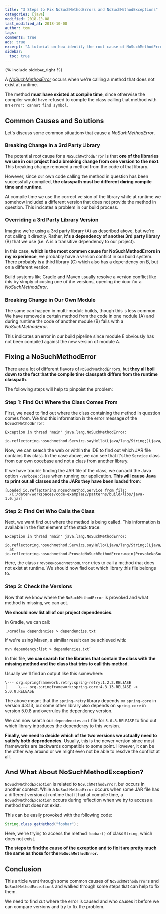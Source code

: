```yaml
---
title: "3 Steps to Fix NoSuchMethodErrors and NoSuchMethodExceptions"
categories: [java]
modified: 2018-10-08
last_modified_at: 2018-10-08
author: tom
tags: 
comments: true
ads: true
excerpt: "A tutorial on how identify the root cause of NoSuchMethodErrors and NoSuchMethodExceptions."
sidebar:
  toc: true
---
```


{% include sidebar_right %}

A [*NoSuchMethodError*](https://docs.oracle.com/en/java/javase/11/docs/api/java.base/java/lang/NoSuchMethodError.html) occurs
when we're calling a method that does not exist at runtime. 

The method **must have existed at compile time**, since otherwise the compiler would have refused
to compile the class calling that method with an `error: cannot find symbol`.


## Common Causes and Solutions
Let's discuss some common situations that cause a *NoSuchMethodError*.

### Breaking Change in a 3rd Party Library 

The potential root cause for a `NoSuchMethodError` is that **one of the libraries we use in our project
had a breaking change from one version to the next**. This breaking change removed a method from the
code of that library.

However, since our own code calling the method in question has been successfully compiled, 
**the classpath must be different during compile time and runtime**. 

At compile time we use the correct version of the library while at runtime we somehow included a different version 
that does not provide the method in question. This indicates a problem in our build process.

### Overriding a 3rd Party Library Version

Imagine we're using a 3rd party library (A) as described above, but we're not calling it directly. Rather, **it's a 
dependency of another 3rd party library** (B) that we use (i.e. A is a transitive dependency to our project).

In this case, **which is the most common cause for NoSuchMethodErrors in my experience**, we probably have a version conflict in our build system. There probably is a third library (C)
which also has a dependency on B, but on a different version. 

Build systems like Gradle and Maven usually
resolve a version conflict like this by simply choosing one of the versions, opening the door for a *NoSuchMethodError*.  

### Breaking Change in Our Own Module

The same can happen in multi-module builds, though this is less common. We have removed a certain method from the code
in one module (A) and during runtime the code of another module (B) fails with a *NoSuchMethodError*.

This indicates an error in our build pipeline since module B obviously has not been compiled against the new version
of module A.

## Fixing a NoSuchMethodError

There are a lot of different flavors of `NoSuchMethodError`s, but **they all boil down to the fact that
the compile time classpath differs from the runtime classpath**.

The following steps will help to pinpoint the problem:

### Step 1: Find Out Where the Class Comes From

First, we need to find out where the class containing the method in question comes from. We find this information
in the error message of the `NoSuchMethodError`:

```
Exception in thread "main" java.lang.NoSuchMethodError: 
  io.reflectoring.nosuchmethod.Service.sayHello(Ljava/lang/String;)Ljava/lang/String;
```

Now, we can search the web or within the IDE to find out which JAR file contains this class. In the case
above, we can see that it's the `Service` class from our own codebase and not a class from another library. 

If we have trouble finding the JAR file of the class, we can add the Java option `-verbose:class` when running
our application. **This will cause Java to print out all classes and the JARs they have been loaded from**:

```
[Loaded io.reflectoring.nosuchmethod.Service from file:
  /C:/daten/workspaces/code-examples2/patterns/build/libs/java-1.0.jar]

``` 

### Step 2: Find Out Who Calls the Class

Next, we want find out where the method is being called. This information is available in the first element of
the stack trace:

```
Exception in thread "main" java.lang.NoSuchMethodError: 
  io.reflectoring.nosuchmethod.Service.sayHello(Ljava/lang/String;)Ljava/lang/String;
  at io.reflectoring.nosuchmethod.ProvokeNoSuchMethodError.main(ProvokeNoSuchMethodError.java:7)
``` 

Here, the class `ProvokeNoSuchMethodError` tries to call a method that does not exist at runtime. We should now
find out which library this file belongs to. 

### Step 3: Check the Versions

Now that we know where the `NoSuchMethodError` is provoked and what method is missing, we can act.

**We should now list all of our project dependencies**. 

In Gradle, we can call:

```
./gradlew dependencies > dependencies.txt
```

If we're using Maven, a similiar result can be achieved with: 

``` 
mvn dependency:list > dependencies.txt`
```

In this file, **we can search for the libraries that contain the class with the missing method and the class
that tries to call this method**.

Usually we'll find an output like this somewhere:

```
\--- org.springframework.retry:spring-retry:1.2.2.RELEASE
|     \--- org.springframework:spring-core:4.3.13.RELEASE -> 5.0.8.RELEASE
``` 

The above means that the `spring-retry` library depends on `spring-core` in version 4.3.13, but some other
library also depends on `spring-core` in version 5.0.8 and overrules the dependency version. 

We can now search our `dependencies.txt` file for `5.0.8.RELEASE` to find out which library introduces the 
dependency to this version. 

**Finally, we need to decide which of the two versions we actually need to satisfy both dependencies**. Usually, this is
the newer version since most frameworks are backwards compatible to some point. However, it can be the other way
around or we might even not be able to resolve the conflict at all.
  
## And What About NoSuchMethodException?

`NoSuchMethodException` is related to `NoSuchMethodError`, but occurs in another context. While a `NoSuchMethodError`
occurs when some JAR file has a different version at runtime that it had at compile time, a `NoSuchMethodException`
occurs during reflection when we try to access a method that does not exist.

This can be easily provoked with the following code:

```java
String.class.getMethod("foobar");
```

Here, we're trying to access the method `foobar()` of class `String`, which does not exist.

**The steps to find the cause of the exception and to fix it are pretty much the same as those for the `NoSuchMethodError`**.

## Conclusion

This article went through some common causes of `NoSuchMethodError`s and `NoSuchMethodException`s and walked through some steps
that can help to fix them. 

We need to find out where the error is caused and who causes it before we can compare versions and try to fix the problem.

 
